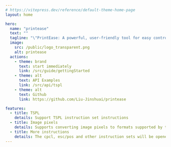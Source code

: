 ```yaml
---
# https://vitepress.dev/reference/default-theme-home-page
layout: home

hero:
  name: "printease"
  text: ""
  tagline: "\"PrintEase: A powerful, user-friendly tool for easy control of your printer. Tailored for ease of use and efficient handling of all your printing needs, PrintEase provides seamless integration between your computer and printer. Whether it's adjusting printer settings, or troubleshooting common problems, PrintEase has you covered."
  image:
    src: /public/logo_transparent.png
    alt: printease
  actions:
    - theme: brand
      text: start immediately
      link: /src/guide/gettingStarted
    - theme: alt
      text: API Examples
      link: /src/api/tspl
    - theme: alt
      text: Github
      link: https://github.com/Liu-Jinshuai/printease

features:
  - title: TSPL
    details: Support TSPL instruction set instructions
  - title: Image pixels
    details: Supports converting image pixels to formats supported by the printer
  - title: More instructions
    details: The cpcl, esc/pos and other instruction sets will be opened soon
---
```


